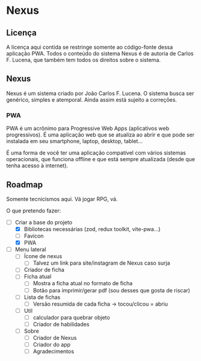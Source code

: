 # Nexus

## Licença

A licença aqui contida se restringe somente ao código-fonte dessa aplicação PWA. Todos o conteúdo do sistema Nexus é de autoria de Carlos F. Lucena, que também tem todos os direitos sobre o sistema.

## Nexus

Nexus é um sistema criado por João Carlos F. Lucena. O sistema busca ser genérico, simples e atemporal. Ainda assim está sujeito a correções.

### PWA

PWA é um acrônimo para Progressive Web Apps (aplicativos web progressivos). É uma aplicação web que se atualiza ao abrir e que pode ser instalada em seu smartphone, laptop, desktop, tablet...

É uma forma de você ter uma aplicação compatível com vários sistemas operacionais, que funciona offline e que está sempre atualizada (desde que tenha acesso à internet).

## Roadmap

Somente tecnicismos aqui. Vá jogar RPG, vá.

O que pretendo fazer:

- [ ] Criar a base do projeto
  - [x] Bibliotecas necessárias (zod, redux toolkit, vite-pwa...)
  - [ ] Favicon
  - [x] PWA
- [ ] Menu lateral
  - [ ] Ícone de nexus
    - [ ] Talvez um link para site/instagram de Nexus caso surja
  - [ ] Criador de ficha
  - [ ] Ficha atual
    - [ ] Mostra a ficha atual no formato de ficha
    - [ ] Botão para imprimir/gerar pdf (sou desses que gosta de riscar)
  - [ ] Lista de fichas
    - [ ] Versão resumida de cada ficha -> tocou/clicou = abriu
  - [ ] Util
    - [ ] calculador para quebrar objeto
    - [ ] Criador de habilidades
  - [ ] Sobre
    - [ ] Criador de Nexus
    - [ ] Criador do app
    - [ ] Agradecimentos
